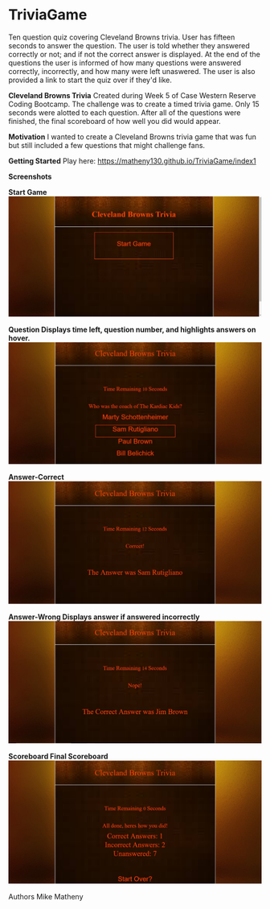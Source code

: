 # TriviaGame

Ten question quiz covering Cleveland Browns trivia. User has fifteen seconds to answer the question. The user is told whether they answered correctly or not; and if not the correct answer is displayed. At the end of the questions the user is informed of how many questions were answered correctly, incorrectly, and how many were left unaswered. The user is also provided a link to start the quiz over if they'd like.

**Cleveland Browns Trivia**
Created during Week 5 of Case Western Reserve Coding Bootcamp. The challenge was to create a timed trivia game. Only 15 seconds were alotted to each question. After all of the questions were finished, the final scoreboard of how well you did would appear.

**Motivation**
I wanted to create a Cleveland Browns trivia game that was fun but still included a few questions that might challenge fans.

**Getting Started**
Play here: https://matheny130.github.io/TriviaGame/index1

**Screenshots**

**Start Game**
![](/assets/images/start.jpg)

**Question Displays time left, question number, and highlights answers on hover.**
![](/assets/images/answer.jpg)

**Answer-Correct**
![](/assets/images/correct.jpg)

**Answer-Wrong Displays answer if answered incorrectly**
![](/assets/images/wrong.jpg)

**Scoreboard Final Scoreboard**
![](/assets/images/end.jpg)



Authors
Mike Matheny
